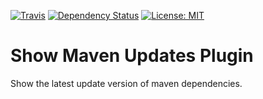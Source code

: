 [![Travis](https://img.shields.io/travis/ccguyka/show-updates-maven-plugin.svg?style=flat-square)](https://travis-ci.org/ccguyka/show-updates-maven-plugin)
[![Dependency Status](https://www.versioneye.com/user/projects/5af45dec0fb24f0e5d5149d7/badge.svg?style=flat-square)](https://www.versioneye.com/user/projects/5af45dec0fb24f0e5d5149d7)
[![License: MIT](https://img.shields.io/badge/License-MIT-yellow.svg?style=flat-square)](https://opensource.org/licenses/MIT)

# Show Maven Updates Plugin

Show the latest update version of maven dependencies.
